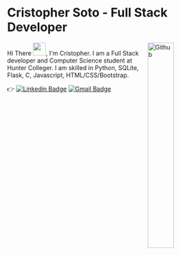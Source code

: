 # Cristopher Soto - Full Stack Developer
<img width="35%" align="right" alt="Github" src="https://user-images.githubusercontent.com/48678280/88862734-4903af80-d201-11ea-968b-9c939d88a37c.gif" />

Hi There  <img src="https://raw.githubusercontent.com/iampavangandhi/iampavangandhi/master/gifs/Hi.gif" width="30px"></h2>, 
I'm Cristopher. I am a Full Stack developer and Computer Science student at Hunter Colleger. I am skilled in Python, SQLite, Flask, C, Javascript, HTML/CSS/Bootstrap.

:point_right: [![Linkedin Badge](https://img.shields.io/badge/-Linkedin-4169E1?style=flat-square&logo=Linkedin&logoColor=white&&link=https://www.linkedin.com/in/cristopher-soto-870106224/)](https://www.linkedin.com/in/cristopher-soto-870106224/)
[![Gmail Badge](https://img.shields.io/badge/-Gmail-c14438?style=flat-square&logo=Gmail&logoColor=white&link=mailto:criscodesnyc@gmail.com)](mailto:criscodesnyc@gmail.com)

<!---
criscode97/criscode97 is a ✨ special ✨ repository because its `README.md` (this file) appears on your GitHub profile.
You can click the Preview link to take a look at your changes.
--->

